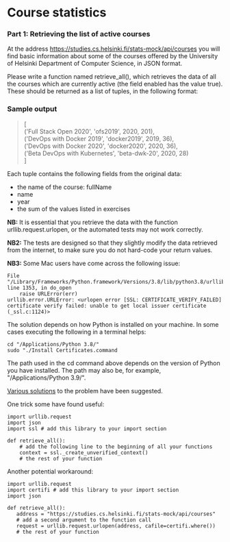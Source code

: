 # Course statistics

### Part 1: Retrieving the list of active courses
At the address https://studies.cs.helsinki.fi/stats-mock/api/courses you will find basic information about some of the courses offered by the University of Helsinki Department of Computer Science, in JSON format.

Please write a function named retrieve_all(), which retrieves the data of all the courses which are currently active (the field enabled has the value true). These should be returned as a list of tuples, in the following format:

### Sample output

>[ <br>
>    ('Full Stack Open 2020', 'ofs2019', 2020, 201), <br>
>    ('DevOps with Docker 2019', 'docker2019', 2019, 36), <br>
>    ('DevOps with Docker 2020', 'docker2020', 2020, 36), <br>
>    ('Beta DevOps with Kubernetes', 'beta-dwk-20', 2020, 28) <br>
>] <br>

Each tuple contains the following fields from the original data:


- the name of the course: fullName
- name
- year
- the sum of the values listed in exercises

__NB:__ It is essential that you retrieve the data with the function urllib.request.urlopen, or the automated tests may 
not work correctly.

__NB2:__ The tests are designed so that they slightly modify the data retrieved from the internet, to make sure you do 
not hard-code your return values.

__NB3:__ Some Mac users have come across the following issue:

```
File "/Library/Frameworks/Python.framework/Versions/3.8/lib/python3.8/urllib/request.py", line 1353, in do_open
    raise URLError(err)
urllib.error.URLError: <urlopen error [SSL: CERTIFICATE_VERIFY_FAILED] certificate verify failed: unable to get local issuer certificate (_ssl.c:1124)>
```

The solution depends on how Python is installed on your machine. In some cases executing the following in a terminal helps:

```
cd "/Applications/Python 3.8/"
sudo "./Install Certificates.command
```

The path used in the cd command above depends on the version of Python you have installed. The path may also be, for example, "/Applications/Python 3.9/".

[Various solutions](https://stackoverflow.com/questions/27835619/urllib-and-ssl-certificate-verify-failed-error) to the problem have been suggested.

One trick some have found useful:

```
import urllib.request
import json
import ssl # add this library to your import section

def retrieve_all():
    # add the following line to the beginning of all your functions
    context = ssl._create_unverified_context()
    # the rest of your function
```

Another potential workaround:

```
import urllib.request
import certifi # add this library to your import section
import json

def retrieve_all():
   address = "https://studies.cs.helsinki.fi/stats-mock/api/courses"
   # add a second argument to the function call
   request = urllib.request.urlopen(address, cafile=certifi.where())
   # the rest of your function
```